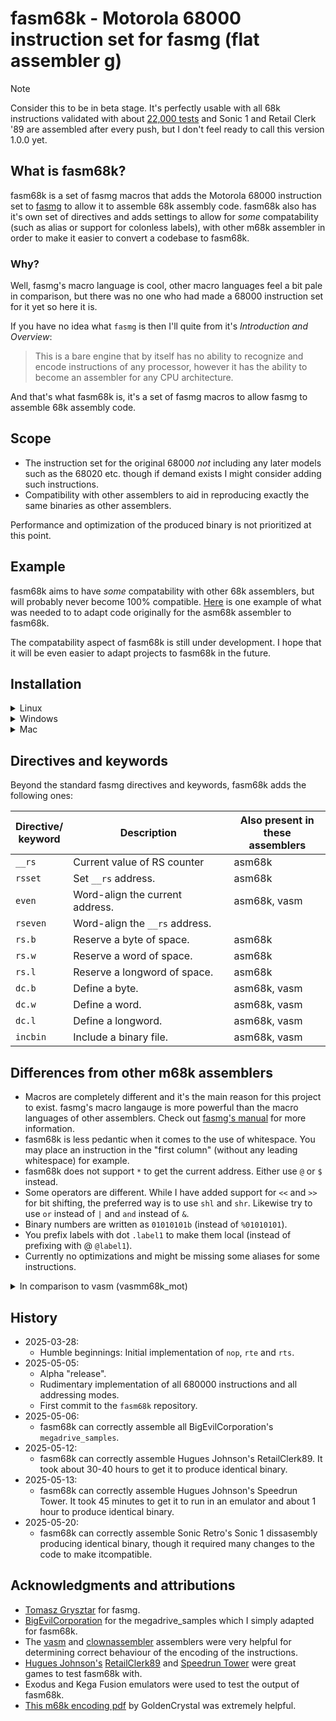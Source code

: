 # fasm68k - Motorola 68000 instruction set for fasmg (flat assembler g)

> [!NOTE]
> Consider this to be in beta stage. It's perfectly usable with all 68k
instructions validated with about [22,000 tests](https://raw.githubusercontent.com/fredrik-hjarner/fasm68k/refs/heads/master/src/tests/valid_instructions.asm)
and Sonic 1 and Retail Clerk '89 are assembled after every push, but I don't
feel ready to call this version 1.0.0 yet.

## What is fasm68k?

fasm68k is a set of fasmg macros that adds the Motorola 68000 instruction set to
[fasmg](https://flatassembler.net/docs.php?article=fasmg) to allow it
to assemble 68k assembly code. fasm68k also has it's own set of directives and
adds settings to allow for _some_ compatability (such as alias or support for
colonless labels), with other m68k assembler in order to make it easier to
convert a codebase to fasm68k.

### Why?

Well, fasmg's macro language is cool, other macro languages feel a bit pale in
comparison, but there was no one who had made a 68000 instruction set for it yet
so here it is.

If you have no idea what `fasmg` is then
I'll quite from it's _Introduction and Overview_:

> This is a bare engine that by itself has no ability to recognize and encode instructions of any processor, however it has the ability to become an assembler for any CPU architecture.

And that's what fasm68k is, it's a set of fasmg macros to allow fasmg to
assemble 68k assembly code.

## Scope

- The instruction set for the original 68000 _not_ including any later models such as the 68020 etc. though if demand exists I might consider adding such instructions.
- Compatibility with other assemblers to aid in reproducing exactly the same binaries as other assemblers.

Performance and optimization of the produced binary is not prioritized
at this point.

## Example

fasm68k aims to have _some_ compatability with other 68k assemblers, but will
probably never become 100% compatible.
[Here](https://github.com/BigEvilCorporation/megadrive_samples/compare/master...fredrik-hjarner:megadrive_samples_fasm68k:master) is one example of what was
needed to to adapt code originally for the asm68k assembler to fasm68k.

The compatability aspect of fasm68k is still under development. I hope that it
will be even easier to adapt projects to fasm68k in the future.

## Installation

<details>

<summary>Linux</summary>
<blockquote>

Get fasm68k and it's dependences (i.e. fasmg and examples) by running:

`git clone --recurse-submodules git@github.com:fredrik-hjarner/fasm68k.git`

Step into the repository directory:

`cd fasm68k`

Script must be executable:

`chmod +x fasm68k`

To assemble the examples run these commands and binary files should be created
which you can run in a Mega Drive/Genesis emulator:

```
./fasm68k examples/megadrive_simple_demo/main.asm
./fasm68k examples/megadrive_samples_fasm68k/1_hello_world/hello.asm
./fasm68k examples/megadrive_samples_fasm68k/2_scroll_planes/scroll.asm
./fasm68k examples/megadrive_samples_fasm68k/3_sprites/sprites.asm
./fasm68k examples/megadrive_samples_fasm68k/4_gamepad/gamepad.asm
./fasm68k examples/megadrive_samples_fasm68k/6_psg_tone/psg_tone.asm
./fasm68k examples/RetailClerk89_fasm68k/src/RetailClerk89.X68
./fasm68k examples/speedrun-tower_fasm68k/src/SpeedrunTower.X68
```

Add a new line at the bottom of your .bashrc file adding the fasm68k directory
to the PATH so you can run fasm68k from anywhere and not only from the specific
folder you cloned it into:

`export PATH=$HOME/code/fasm68k:$PATH`

</blockquote></details>

<details>

<summary>Windows</summary>
<blockquote>
TODO
</blockquote>
</details>

<details>
<summary>Mac</summary>
<blockquote>
Unfortunately you're out of luck. fasmg only runs on x86 processors (since
it is written in assembly), so you would need to run a virtual machine with
either Windows or Linux then follow the Linux or Windows instructions.
</blockquote>
</details>

## Directives and keywords

Beyond the standard fasmg directives and keywords, fasm68k adds the following
ones:

| Directive/<br>keyword  | Description                                   | Also present in<br>these assemblers |
|------------------------|-----------------------------------------------|----------------------|
| `__rs`                 | Current value of RS counter                   | asm68k               |
| `rsset`                | Set `__rs` address.                           | asm68k               |
| `even`                 | Word-align the current address.               | asm68k, vasm         |
| `rseven`               | Word-align the `__rs` address.                |                      |
| `rs.b`                 | Reserve a byte of space.                      | asm68k               |
| `rs.w`                 | Reserve a word of space.                      | asm68k               |
| `rs.l`                 | Reserve a longword of space.                  | asm68k               |
| `dc.b`                 | Define a byte.                                | asm68k, vasm         |
| `dc.w`                 | Define a word.                                | asm68k, vasm         |
| `dc.l`                 | Define a longword.                            | asm68k, vasm         |
| `incbin`               | Include a binary file.                        | asm68k, vasm         |

## Differences from other m68k assemblers

- Macros are completely different and it's the main reason for this project to
exist. fasmg's macro langauge is more powerful than the macro languages of other
assemblers. Check out [fasmg's manual](https://flatassembler.net/docs.php?article=fasmg_manual) for more information.
- fasm68k is less pedantic when it comes to the use of whitespace. You may place
an instruction in the "first column" (without any leading whitespace) for
example.
- fasm68k does not support `*` to get the current address. Either use `@` or `$`
instead.
- Some operators are different. While I have added support for `<<` and `>> `for
bit shifting, the preferred way is to use `shl` and `shr`. Likewise try to use
`or` instead of `|` and `and` instead of `&`.
- Binary numbers are written as `01010101b` (instead of `%01010101`).
- You prefix labels with dot `.label1` to make them local (instead of prefixing
with @ `@label1`).
- Currently no optimizations and might be missing some aliases for some
instructions.

<details>
<summary>In comparison to vasm (vasmm68k_mot)</summary>
<blockquote>
### ORG

`ORG` works very differently in vasm and fasmg. In fasmg the addresses in after
`ORG` are based on the value specified in the argument. In vasm the `ORG`
command actually adds empty bytes up to the specified address.

- [x] I will add a compatibility setting to support the vasm behaviour. It is recommended to have that setting disabled unless you need it.
</blockquote>
</details>

## History

- 2025-03-28:
  - Humble beginnings: Initial implementation of `nop`, `rte` and `rts`.
- 2025-05-05:
  - Alpha "release".
  - Rudimentary implementation of all 680000 instructions and all addressing modes.
  - First commit to the `fasm68k` repository.
- 2025-05-06:
  - fasm68k can correctly assemble all BigEvilCorporation's `megadrive_samples`.
- 2025-05-12:
  - fasm68k can correctly assemble Hugues Johnson's RetailClerk89. It took about 30-40 hours to get it to produce identical binary.
- 2025-05-13:
  - fasm68k can correctly assemble Hugues Johnson's Speedrun Tower. It took 45 minutes to get it to run in an emulator and about 1 hour to produce identical binary.
- 2025-05-20:
  - fasm68k can correctly assemble Sonic Retro's Sonic 1 dissasembly producing identical binary, though it required many changes to the code to make itcompatible.

## Acknowledgments and attributions

- [Tomasz Grysztar](https://github.com/tgrysztar) for fasmg.
- [BigEvilCorporation](https://github.com/BigEvilCorporation) for the megadrive_samples which I simply adapted for fasm68k.
- The [vasm](http://sun.hasenbraten.de/vasm/) and [clownassembler](https://github.com/Clownacy/clownassembler) assemblers were very helpful for determining correct behaviour of the encoding of the instructions.
- [Hugues Johnson's](https://github.com/HuguesJohnson) [RetailClerk89](https://github.com/HuguesJohnson/RetailClerk89) and [Speedrun Tower](https://github.com/HuguesJohnson/speedrun-tower) were great games to test fasm68k with.
- Exodus and Kega Fusion emulators were used to test the output of fasm68k.
- [This m68k encoding pdf](http://goldencrystal.free.fr/M68kOpcodes-v2.3.pdf) by GoldenCrystal was extremely helpful.
